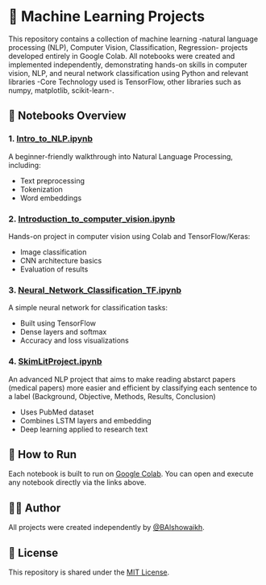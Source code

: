# 🧠 Machine Learning Projects

This repository contains a collection of machine learning -natural language processing (NLP), Computer Vision, Classification, Regression- projects developed entirely in Google Colab. All notebooks were created and implemented independently, demonstrating hands-on skills in computer vision, NLP, and neural network classification using Python and relevant libraries -Core Technology used is TensorFlow, other libraries such as numpy, matplotlib, scikit-learn-.

## 📁 Notebooks Overview

### 1. [Intro_to_NLP.ipynb](./Intro_to_NLP.ipynb)
A beginner-friendly walkthrough into Natural Language Processing, including:
- Text preprocessing
- Tokenization
- Word embeddings

### 2. [Introduction_to_computer_vision.ipynb](./Introduction_to_computer_vision.ipynb)
Hands-on project in computer vision using Colab and TensorFlow/Keras:
- Image classification
- CNN architecture basics
- Evaluation of results

### 3. [Neural_Network_Classification_TF.ipynb](./Neural_Network_Classification_TF.ipynb)
A simple neural network for classification tasks:
- Built using TensorFlow
- Dense layers and softmax
- Accuracy and loss visualizations

### 4. [SkimLitProject.ipynb](./SkimLitProject.ipynb)
An advanced NLP project that aims to make reading abstarct papers (medical papers) more easier and efficient by classifying each sentence to a label (Background, Objective, Methods, Results, Conclusion)
- Uses PubMed dataset
- Combines LSTM layers and embedding
- Deep learning applied to research text

## 🚀 How to Run
Each notebook is built to run on [Google Colab](https://colab.research.google.com/). You can open and execute any notebook directly via the links above.

## 🧑‍💻 Author
All projects were created independently by [@BAlshowaikh](https://github.com/BAlshowaikh).

## 📜 License
This repository is shared under the [MIT License](LICENSE).
